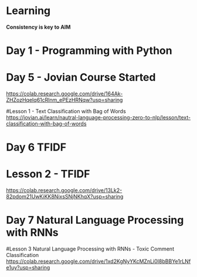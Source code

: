 # Learning
**Consistency is key to AIM**

# Day 1 - Programming with Python





# Day 5 - Jovian Course Started 
https://colab.research.google.com/drive/164Ak-ZHZozHqeIq61cRlnm_ePEzHRNqw?usp=sharing

#Lesson 1 - Text Classification with Bag of Words
https://jovian.ai/learn/nautral-language-processing-zero-to-nlp/lesson/text-classification-with-bag-of-words

# Day 6 TFIDF
 
# Lesson 2 - TFIDF
https://colab.research.google.com/drive/13Lk2-82pdom21UwKiKK8NixsSNjNKhqX?usp=sharing

# Day 7 Natural Language Processing with RNNs 

#Lesson 3 Natural Language Processing with RNNs - Toxic Comment Classification
https://colab.research.google.com/drive/1xd2KgNyYKcMZnLi0I8bBBYe1rLNfe1uy?usp=sharing

